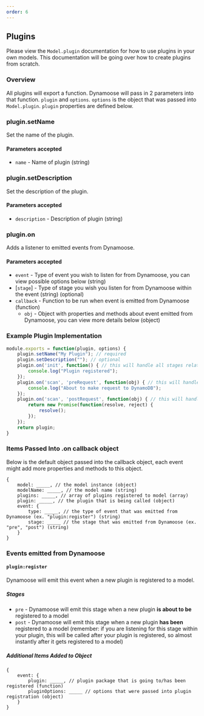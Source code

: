 ```yaml
---
order: 6
---
```


## Plugins

Please view the `Model.plugin` documentation for how to use plugins in your own models. This documentation will be going over how to create plugins from scratch.

### Overview

All plugins will export a function. Dynamoose will pass in 2 parameters into that function. `plugin` and `options`. `options` is the object that was passed into `Model.plugin`. `plugin` properties are defined below.

### plugin.setName

Set the name of the plugin.

#### Parameters accepted

- `name` - Name of plugin (string) 


### plugin.setDescription

Set the description of the plugin.

#### Parameters accepted

- `description` - Description of plugin (string) 


### plugin.on

Adds a listener to emitted events from Dynamoose.

#### Parameters accepted

- `event` - Type of event you wish to listen for from Dynamoose, you can view possible options below (string) 
- [`stage`] - Type of stage you wish you listen for from Dynamoose within the event (string) (optional)
- `callback` - Function to be run when event is emitted from Dynamoose (function)
	- `obj` - Object with properties and methods about event emitted from Dynamoose, you can view more details below (object)


### Example Plugin Implementation

```js
module.exports = function(plugin, options) {
	plugin.setName("My Plugin"); // required
	plugin.setDescription(""); // optional
	plugin.on('init', function() { // this will handle all stages related to init
		console.log("Plugin registered");
	});
	plugin.on('scan', 'preRequest', function(obj) { // this will handle only preRequest stages on the scan type
		console.log("About to make request to DynamoDB");
	});
	plugin.on('scan', 'postRequest', function(obj) { // this will handle only postRequest stages on the scan type, and will wait for promise to resolve before moving on (NOT SURE IF WE WILL SUPPORT THIS)
		return new Promise(function(resolve, reject) {
			resolve();
		});
	});
	return plugin;
}
```

### Items Passed Into .on callback object

Below is the default object passed into the callback object, each event might add more properties and methods to this object.

```
{
	model: _____, // the model instance (object)
	modelName: _____, // the model name (string)
	plugins: _____, // array of plugins registered to model (array)
	plugin: _____, // the plugin that is being called (object)
	event: {
		type: _____, // the type of event that was emitted from Dynamoose (ex. "plugin:register") (string)
		stage: _____ // the stage that was emitted from Dynamoose (ex. "pre", "post") (string)
	}
}
```

### Events emitted from Dynamoose

#### `plugin:register`

Dynamoose will emit this event when a new plugin is registered to a model.

##### Stages

- `pre` - Dynamoose will emit this stage when a new plugin **is about to be** registered to a model
- `post` - Dynamoose will emit this stage when a new plugin **has been** registered to a model (remember: if you are listening for this stage within your plugin, this will be called after your plugin is registered, so almost instantly after it gets registered to a model)

##### Additional Items Added to Object

```
{
	event: {
		plugin: _____, // plugin package that is going to/has been registered (function)
		pluginOptions: _____ // options that were passed into plugin registration (object)
	}
}
```

